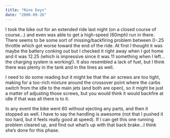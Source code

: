 ```yaml
---
title: "Nine Days"
date: "2008-09-26"
---
```


<div class="content">
<p>I took the bike out for an extended ride last night (on a closed course of
course…) and even was able to get a high-speed (60mph) run in there. There
seems to be some sort of missing/backfiring problem between 0-.25 throttle
which got worse toward the end of the ride. At first I thought it was maybe
the battery conking out but I checked it right away when I got home and it was
12.25 (which is impressive since it was 11 something when I left…the
charging system is working!). It also resembled a lack of fuel, but I think
there was plenty in the tank and in the lines as well.</p>
<p>I need to do some reading but it might be that the air screws are too tight,
making for a too-rich mixture around the crossover point where the carbs
switch from the idle to the main jets (and both are open), so it might be just
a matter of adjusting those screws, but you would think it would backfire at
idle if that was all there is to it.</p>
<p>In any event the bike went 60 without ejecting any parts, and then it stopped
as well. I have to say the handling is awesome (not that I pushed it too hard,
but it feels really good at speed). If I can get this one running problem
cleared up, and find out what’s up with that back brake…I think she’s done for
this phase.</p>
</div>
